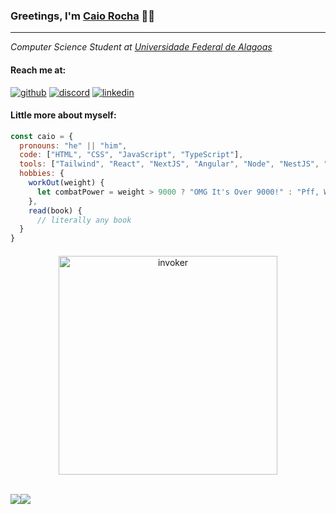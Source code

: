 ### Greetings, I'm [Caio Rocha](https://github.com/caiowrocha) 👋🏻

<hr></hr>
<p><em>Computer Science Student at <a href="ufal.br/">Universidade Federal de Alagoas</a></em></p>


#### Reach me at: 
  [![github](https://skillicons.dev/icons?i=github)](https://github.com/caiowrocha)
  [![discord](https://skillicons.dev/icons?i=discord)](https://discord.com/users/241724420215930880)
  [![linkedin](https://skillicons.dev/icons?i=linkedin)](https://www.linkedin.com/in/rocha-caio)
  

<!--   <a href="https://twitter.com/"> <img src="https://skillicons.dev/icons?i=twitter"/> </a>   -->

#### Little more about myself:

```javascript
const caio = {
  pronouns: "he" || "him",
  code: ["HTML", "CSS", "JavaScript", "TypeScript"],
  tools: ["Tailwind", "React", "NextJS", "Angular", "Node", "NestJS", "Jest", "Cypress", "Docker", "AWS", "Figma"],
  hobbies: {
    workOut(weight) {
      let combatPower = weight > 9000 ? "OMG It's Over 9000!" : "Pff, Weak as Krillin";
    },
    read(book) {
      // literally any book
  }
}
```
#### 

<div align="center">
  <img src="https://media.giphy.com/media/tELArYrjvRPb6Q7yeG/giphy.gif" width="350" alt="invoker">
</div>
<br>
<p align="center" style="display: flex; flex-direction: row;" valign="top"> 
  <img src="https://skillicons.dev/icons?i=html,css,js,ts,tailwind,react,nextjs,angular,jest,cypress,nodejs,nestjs,docker,aws,figma" /> 
  <br>
  <br>
 <img src="https://www.codewars.com/users/caiowrocha/badges/small"/>
</p>
            
